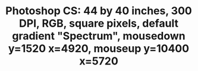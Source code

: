 ---
ee_id_thing: '4134'
site: '1'
type: '2'
inv_num: 2014-018
url: 2014-018-photoshop-cs
title: 'Photoshop CS: 44 by 40 inches, 300 DPI, RGB, square pixels, default gradient
  "Spectrum", mousedown y=1520 x=4920, mouseup y=10400 x=5720'
year: '2014'
display_year: '2014'
medium: Chromogenic print
dims: 44x40in
pitch: ''
ps: ''
live_url: ''
related: ''
youtube: ''
related_code: ''
imgs: photoshop-cs-2014-018-full-database-FA.jpg
subheading: ''
download: ''
add_credit: ''
commission: ''
layout: things-i-made
---